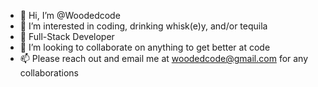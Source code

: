 - 👋 Hi, I’m @Woodedcode
- 👀 I’m interested in coding, drinking whisk(e)y, and/or tequila
- 🌱 Full-Stack Developer
- 💞️ I’m looking to collaborate on anything to get better at code
- 📫 Please reach out and email me at woodedcode@gmail.com for any collaborations

<!---
Woodedcode/Woodedcode is a ✨ special ✨ repository because its `README.md` (this file) appears on your GitHub profile.
You can click the Preview link to take a look at your changes.
--->
